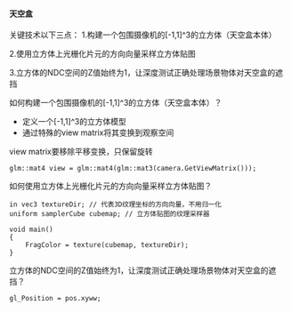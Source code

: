 #### 天空盒

关键技术以下三点：
1.构建一个包围摄像机的[-1,1]^3的立方体（天空盒本体）

2.使用立方体上光栅化片元的方向向量采样立方体贴图

3.立方体的NDC空间的Z值始终为1，让深度测试正确处理场景物体对天空盒的遮挡



如何构建一个包围摄像机的[-1,1]^3的立方体（天空盒本体）？

* 定义一个[-1,1]^3的立方体模型
* 通过特殊的view matrix将其变换到观察空间

view matrix要移除平移变换，只保留旋转

```
glm::mat4 view = glm::mat4(glm::mat3(camera.GetViewMatrix()));
```





如何使用立方体上光栅化片元的方向向量采样立方体贴图？

```
in vec3 textureDir; // 代表3D纹理坐标的方向向量，不用归一化
uniform samplerCube cubemap; // 立方体贴图的纹理采样器

void main()
{             
    FragColor = texture(cubemap, textureDir);
}
```





立方体的NDC空间的Z值始终为1，让深度测试正确处理场景物体对天空盒的遮挡？

```
gl_Position = pos.xyww;
```

